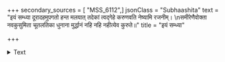 +++
secondary_sources = [ "MSS_6112",]
jsonClass = "Subhaashita"
text = "इयं सम्ध्या दूरादहमुपगतो हन्त मलयात् तदेकां त्वद्गेहे करुणवति नेष्यामि रजनीम्।  \nसमीरेणैवोक्ता नवकुसुमिता चूतलतिका धुनाना मुर्द्धानं नहि नहि नहीत्येव कुरुते॥"
title = "इयं सम्ध्या"

+++

<details><summary>Text</summary>

इयं सम्ध्या दूरादहमुपगतो हन्त मलयात् तदेकां त्वद्गेहे करुणवति नेष्यामि रजनीम्।  
समीरेणैवोक्ता नवकुसुमिता चूतलतिका धुनाना मुर्द्धानं नहि नहि नहीत्येव कुरुते॥
</details>
